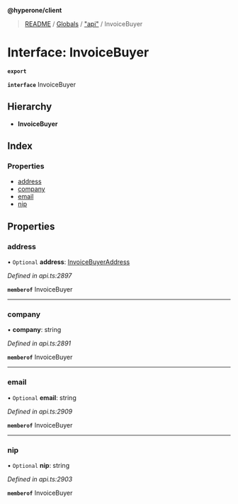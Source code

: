 **@hyperone/client**

> [README](../README.md) / [Globals](../globals.md) / ["api"](../modules/_api_.md) / InvoiceBuyer

# Interface: InvoiceBuyer

**`export`** 

**`interface`** InvoiceBuyer

## Hierarchy

* **InvoiceBuyer**

## Index

### Properties

* [address](_api_.invoicebuyer.md#address)
* [company](_api_.invoicebuyer.md#company)
* [email](_api_.invoicebuyer.md#email)
* [nip](_api_.invoicebuyer.md#nip)

## Properties

### address

• `Optional` **address**: [InvoiceBuyerAddress](_api_.invoicebuyeraddress.md)

*Defined in api.ts:2897*

**`memberof`** InvoiceBuyer

___

### company

•  **company**: string

*Defined in api.ts:2891*

**`memberof`** InvoiceBuyer

___

### email

• `Optional` **email**: string

*Defined in api.ts:2909*

**`memberof`** InvoiceBuyer

___

### nip

• `Optional` **nip**: string

*Defined in api.ts:2903*

**`memberof`** InvoiceBuyer
